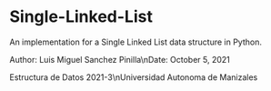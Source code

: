 # Single-Linked-List
An implementation for a Single Linked List data structure in Python.

Author: Luis Miguel Sanchez Pinilla\nDate: October 5, 2021

Estructura de Datos 2021-3\nUniversidad Autonoma de Manizales
